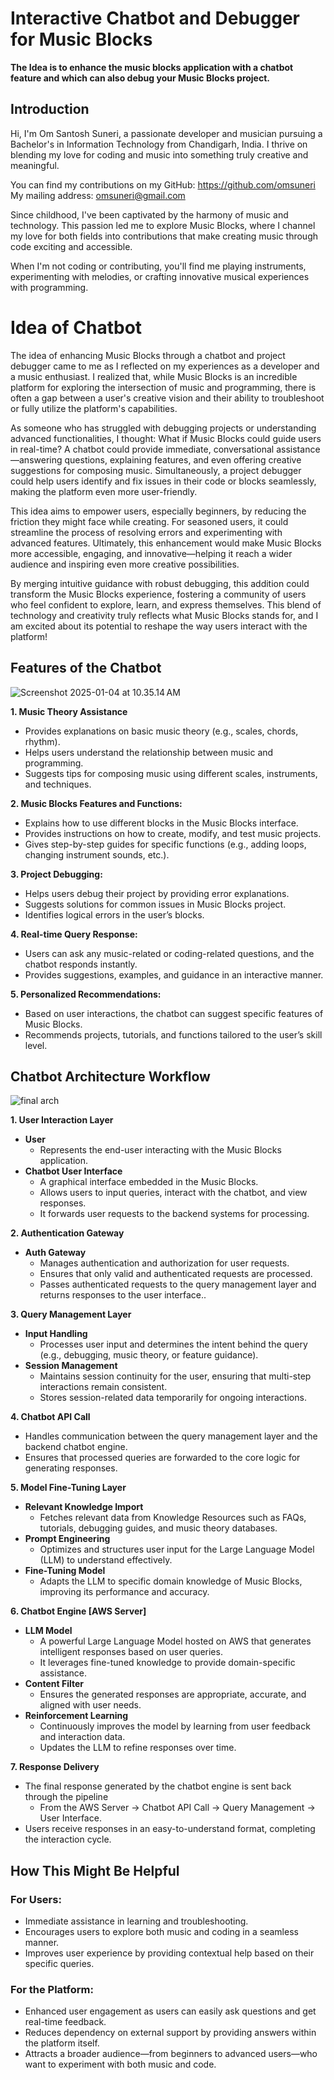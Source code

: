 # Interactive Chatbot and Debugger for Music Blocks

**The Idea is to enhance the music blocks application with a chatbot feature and which can also debug your Music Blocks project.**
## **Introduction**

Hi, I'm Om Santosh Suneri, a passionate developer and musician pursuing a Bachelor's in Information Technology from Chandigarh, India. I thrive on blending my love for coding and music into something truly creative and meaningful.

You can find my contributions on my GitHub: https://github.com/omsuneri         
My mailing address: omsuneri@gmail.com


Since childhood, I've been captivated by the harmony of music and technology. This passion led me to explore Music Blocks, where I channel my love for both fields into contributions that make creating music through code exciting and accessible.

When I'm not coding or contributing, you'll find me playing instruments, experimenting with melodies, or crafting innovative musical experiences with programming. 

# **Idea of Chatbot**

The idea of enhancing Music Blocks through a chatbot and project debugger came to me as I reflected on my experiences as a developer and a music enthusiast. I realized that, while Music Blocks is an incredible platform for exploring the intersection of music and programming, there is often a gap between a user's creative vision and their ability to troubleshoot or fully utilize the platform's capabilities.

As someone who has struggled with debugging projects or understanding advanced functionalities, I thought: What if Music Blocks could guide users in real-time? A chatbot could provide immediate, conversational assistance—answering questions, explaining features, and even offering creative suggestions for composing music. Simultaneously, a project debugger could help users identify and fix issues in their code or blocks seamlessly, making the platform even more user-friendly.

This idea aims to empower users, especially beginners, by reducing the friction they might face while creating. For seasoned users, it could streamline the process of resolving errors and experimenting with advanced features. Ultimately, this enhancement would make Music Blocks more accessible, engaging, and innovative—helping it reach a wider audience and inspiring even more creative possibilities.

By merging intuitive guidance with robust debugging, this addition could transform the Music Blocks experience, fostering a community of users who feel confident to explore, learn, and express themselves. This blend of technology and creativity truly reflects what Music Blocks stands for, and I am excited about its potential to reshape the way users interact with the platform!

## **Features of the Chatbot**
![Screenshot 2025-01-04 at 10.35.14 AM](https://hackmd.io/_uploads/SJwM7HUIke.png)

**1. Music Theory Assistance**

* Provides explanations on basic music theory (e.g., scales, chords, rhythm).
* Helps users understand the relationship between music and programming.
* Suggests tips for composing music using different scales, instruments, and techniques.

**2. Music Blocks Features and Functions:**

* Explains how to use different blocks in the Music Blocks interface.
* Provides instructions on how to create, modify, and test music projects.
* Gives step-by-step guides for specific functions (e.g., adding loops, changing instrument sounds, etc.).

**3. Project Debugging:**

* Helps users debug their project by providing error explanations.
* Suggests solutions for common issues in Music Blocks project.
* Identifies logical errors in the user’s blocks.

**4. Real-time Query Response:**

* Users can ask any music-related or coding-related questions, and the chatbot responds instantly.
* Provides suggestions, examples, and guidance in an interactive manner.

**5. Personalized Recommendations:**

* Based on user interactions, the chatbot can suggest specific features of Music Blocks.
* Recommends projects, tutorials, and functions tailored to the user’s skill level.


## **Chatbot Architecture Workflow**
![final arch](https://hackmd.io/_uploads/rkWyEHL81e.png)


**1. User Interaction Layer**

* **User** 
    * Represents the end-user interacting with the Music Blocks application.
* **Chatbot User Interface**
    *  A graphical interface embedded in the Music Blocks.
    * Allows users to input queries, interact with the chatbot, and view responses.
    * It forwards user requests to the backend systems for processing.


**2. Authentication Gateway**
* **Auth Gateway**
    * Manages authentication and authorization for user requests.
    * Ensures that only valid and authenticated requests are processed.
    * Passes authenticated requests to the query management layer and returns responses to the user interface..

**3. Query Management Layer**

* **Input Handling**
    * Processes user input and determines the intent behind the query (e.g., debugging, music theory, or feature guidance).
* **Session Management**
    * Maintains session continuity for the user, ensuring that multi-step interactions remain consistent.
    * Stores session-related data temporarily for ongoing interactions.

**4. Chatbot API Call**

* Handles communication between the query management layer and the backend chatbot engine.
* Ensures that processed queries are forwarded to the core logic for generating responses.

**5. Model Fine-Tuning Layer**

* **Relevant Knowledge Import**
    * Fetches relevant data from Knowledge Resources such as FAQs, tutorials, debugging guides, and music theory databases.
* **Prompt Engineering**
    * Optimizes and structures user input for the Large Language Model (LLM) to understand effectively.
* **Fine-Tuning Model**
    * Adapts the LLM to specific domain knowledge of Music Blocks, improving its performance and accuracy.

**6. Chatbot Engine [AWS Server]**

* **LLM Model**
    * A powerful Large Language Model hosted on AWS that generates intelligent responses based on user queries.
    * It leverages fine-tuned knowledge to provide domain-specific assistance.
* **Content Filter**
    * Ensures the generated responses are appropriate, accurate, and aligned with user needs.
* **Reinforcement Learning**
    * Continuously improves the model by learning from user feedback and interaction data.
    * Updates the LLM to refine responses over time.

**7. Response Delivery**

* The final response generated by the chatbot engine is sent back through the pipeline
    * From the AWS Server → Chatbot API Call → Query Management → User Interface.
* Users receive responses in an easy-to-understand format, completing the interaction cycle.



## **How This Might Be Helpful**
### For Users:
* Immediate assistance in learning and troubleshooting.
* Encourages users to explore both music and coding in a seamless manner.
* Improves user experience by providing contextual help based on their specific queries.

### For the Platform:
* Enhanced user engagement as users can easily ask questions and get real-time feedback.
* Reduces dependency on external support by providing answers within the platform itself.
* Attracts a broader audience—from beginners to advanced users—who want to experiment with both music and code.


          
